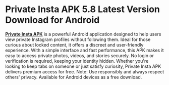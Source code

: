 ﻿# Private Insta APK 5.8 Latest Version Download for Android
**[Private Insta APK](https://apkmodjoy.net/private-insta/)** is a powerful Android application designed to help users view private Instagram profiles without following them. Ideal for those curious about locked content, it offers a discreet and user-friendly experience. With a simple interface and fast performance, this APK makes it easy to access private photos, videos, and stories securely. No login or verification is required, keeping your identity hidden. Whether you're looking to keep tabs on someone or just satisfy curiosity, Private Insta APK delivers premium access for free. Note: Use responsibly and always respect others' privacy. Available for Android devices as a free download.
